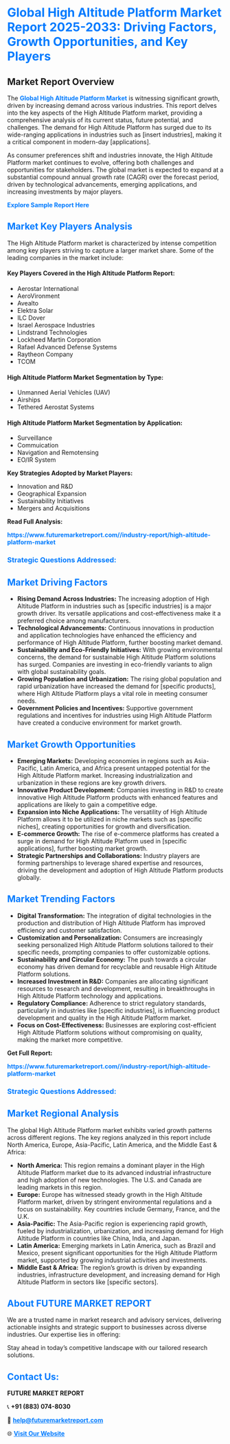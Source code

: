 <h1 style="color: #007BFF;">Global High Altitude Platform Market Report 2025-2033: Driving Factors, Growth Opportunities, and Key Players</h1>

<section id="overview">
<h2>Market Report Overview</h2>
<p>The <a href="https://www.futuremarketreport.com//industry-report/high-altitude-platform-market" style="color: #007BFF; text-decoration: none;"><strong>Global High Altitude Platform Market</strong></a> is witnessing significant growth, driven by increasing demand across various industries. This report delves into the key aspects of the High Altitude Platform market, providing a comprehensive analysis of its current status, future potential, and challenges. The demand for High Altitude Platform has surged due to its wide-ranging applications in industries such as [insert industries], making it a critical component in modern-day [applications].</p>
<p>As consumer preferences shift and industries innovate, the High Altitude Platform market continues to evolve, offering both challenges and opportunities for stakeholders. The global market is expected to expand at a substantial compound annual growth rate (CAGR) over the forecast period, driven by technological advancements, emerging applications, and increasing investments by major players.</p>
</section>

<section id="overview">
<p><a href="https://www.futuremarketreport.com//request-sample/reportId=61267" style="color: #007BFF; text-decoration: none;"><strong>Explore Sample Report Here</strong></a></p>
</section>

<section id="key-players">
<h2 style="color: #007BFF;">Market Key Players Analysis</h2>
<p>The High Altitude Platform market is characterized by intense competition among key players striving to capture a larger market share. Some of the leading companies in the market include:</p>
<h4>Key Players Covered in the High Altitude Platform Report:</h4>
<ul><li>Aerostar International</li><li>AeroVironment</li><li>Avealto</li><li>Elektra Solar</li><li>ILC Dover</li><li>Israel Aerospace Industries</li><li>Lindstrand Technologies</li><li>Lockheed Martin Corporation</li><li>Rafael Advanced Defense Systems</li><li>Raytheon Company</li><li>TCOM</li></ul>
<h4>High Altitude Platform Market Segmentation by Type:</h4>
<ul><li>Unmanned Aerial Vehicles (UAV)</li><li>Airships</li><li>Tethered Aerostat Systems</li></ul>

<h4>High Altitude Platform Market Segmentation by Application:</h4>
<ul><li>Surveillance</li><li>Commuication</li><li>Navigation and Remotensing</li><li>EO/IR System</li></ul>
<p><strong>Key Strategies Adopted by Market Players:</strong></p>
<ul>
<li>Innovation and R&D</li>
<li>Geographical Expansion</li>
<li>Sustainability Initiatives</li>
<li>Mergers and Acquisitions</li>
</ul>
</section>

<section>
<p><strong>Read Full Analysis: </strong></p><a href="https://www.futuremarketreport.com//industry-report/high-altitude-platform-market" style="color: #007BFF; text-decoration: none;"><strong>https://www.futuremarketreport.com//industry-report/high-altitude-platform-market</strong></a>
<h3 style="color: #007BFF;">Strategic Questions Addressed:</h3>
</section>

<section id="driving-factors">
<h2 style="color: #007BFF;">Market Driving Factors</h2>
<ul>
<li><strong>Rising Demand Across Industries:</strong> The increasing adoption of High Altitude Platform in industries such as [specific industries] is a major growth driver. Its versatile applications and cost-effectiveness make it a preferred choice among manufacturers.</li>
<li><strong>Technological Advancements:</strong> Continuous innovations in production and application technologies have enhanced the efficiency and performance of High Altitude Platform, further boosting market demand.</li>
<li><strong>Sustainability and Eco-Friendly Initiatives:</strong> With growing environmental concerns, the demand for sustainable High Altitude Platform solutions has surged. Companies are investing in eco-friendly variants to align with global sustainability goals.</li>
<li><strong>Growing Population and Urbanization:</strong> The rising global population and rapid urbanization have increased the demand for [specific products], where High Altitude Platform plays a vital role in meeting consumer needs.</li>
<li><strong>Government Policies and Incentives:</strong> Supportive government regulations and incentives for industries using High Altitude Platform have created a conducive environment for market growth.</li>
</ul>
</section>

<section id="growth-opportunities">
<h2 style="color: #007BFF;">Market Growth Opportunities</h2>
<ul>
<li><strong>Emerging Markets:</strong> Developing economies in regions such as Asia-Pacific, Latin America, and Africa present untapped potential for the High Altitude Platform market. Increasing industrialization and urbanization in these regions are key growth drivers.</li>
<li><strong>Innovative Product Development:</strong> Companies investing in R&D to create innovative High Altitude Platform products with enhanced features and applications are likely to gain a competitive edge.</li>
<li><strong>Expansion into Niche Applications:</strong> The versatility of High Altitude Platform allows it to be utilized in niche markets such as [specific niches], creating opportunities for growth and diversification.</li>
<li><strong>E-commerce Growth:</strong> The rise of e-commerce platforms has created a surge in demand for High Altitude Platform used in [specific applications], further boosting market growth.</li>
<li><strong>Strategic Partnerships and Collaborations:</strong> Industry players are forming partnerships to leverage shared expertise and resources, driving the development and adoption of High Altitude Platform products globally.</li>
</ul>
</section>

<section id="trending-factors">
<h2 style="color: #007BFF;">Market Trending Factors</h2>
<ul>
<li><strong>Digital Transformation:</strong> The integration of digital technologies in the production and distribution of High Altitude Platform has improved efficiency and customer satisfaction.</li>
<li><strong>Customization and Personalization:</strong> Consumers are increasingly seeking personalized High Altitude Platform solutions tailored to their specific needs, prompting companies to offer customizable options.</li>
<li><strong>Sustainability and Circular Economy:</strong> The push towards a circular economy has driven demand for recyclable and reusable High Altitude Platform solutions.</li>
<li><strong>Increased Investment in R&D:</strong> Companies are allocating significant resources to research and development, resulting in breakthroughs in High Altitude Platform technology and applications.</li>
<li><strong>Regulatory Compliance:</strong> Adherence to strict regulatory standards, particularly in industries like [specific industries], is influencing product development and quality in the High Altitude Platform market.</li>
<li><strong>Focus on Cost-Effectiveness:</strong> Businesses are exploring cost-efficient High Altitude Platform solutions without compromising on quality, making the market more competitive.</li>
</ul>
</section>

<section>
<p><strong>Get Full Report: </strong></p><a href="https://www.futuremarketreport.com//industry-report/high-altitude-platform-market" style="color: #007BFF; text-decoration: none;"><strong>https://www.futuremarketreport.com//industry-report/high-altitude-platform-market</strong></a>
<h3 style="color: #007BFF;">Strategic Questions Addressed:</h3>
</section>


<section id="regional-analysis">
<h2 style="color: #007BFF;">Market Regional Analysis</h2>
<p>The global High Altitude Platform market exhibits varied growth patterns across different regions. The key regions analyzed in this report include North America, Europe, Asia-Pacific, Latin America, and the Middle East & Africa:</p>
<ul>
<li><strong>North America:</strong> This region remains a dominant player in the High Altitude Platform market due to its advanced industrial infrastructure and high adoption of new technologies. The U.S. and Canada are leading markets in this region.</li>
<li><strong>Europe:</strong> Europe has witnessed steady growth in the High Altitude Platform market, driven by stringent environmental regulations and a focus on sustainability. Key countries include Germany, France, and the U.K.</li>
<li><strong>Asia-Pacific:</strong> The Asia-Pacific region is experiencing rapid growth, fueled by industrialization, urbanization, and increasing demand for High Altitude Platform in countries like China, India, and Japan.</li>
<li><strong>Latin America:</strong> Emerging markets in Latin America, such as Brazil and Mexico, present significant opportunities for the High Altitude Platform market, supported by growing industrial activities and investments.</li>
<li><strong>Middle East & Africa:</strong> The region’s growth is driven by expanding industries, infrastructure development, and increasing demand for High Altitude Platform in sectors like [specific sectors].</li>
</ul>
</section>

<footer>
<h2 style="color: #007BFF;">About FUTURE MARKET REPORT</h2>
<p>We are a trusted name in market research and advisory services, delivering actionable insights and strategic support to businesses across diverse industries. Our expertise lies in offering:</p>

<p>Stay ahead in today’s competitive landscape with our tailored research solutions.</p>

<h2 style="color: #007BFF;">Contact Us:</h2>
<p><strong>FUTURE MARKET REPORT</strong></p>
<p>📞 <strong>+91 (883) 074-8030</strong></p>
<p>📧 <strong><a href="mailto:help@futuremarketreport.com" style="color: #007BFF;">help@futuremarketreport.com</a></strong></p>
<p>🌐 <strong><a href="https://www.futuremarketreport.com/" style="color: #007BFF;">Visit Our Website</a></strong></p>
</footer>